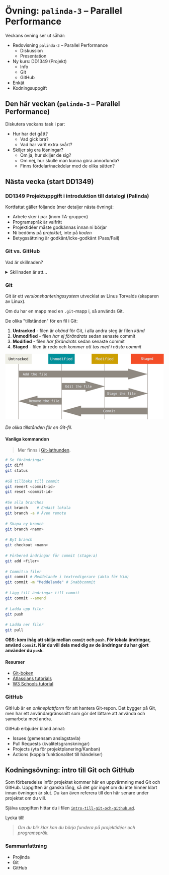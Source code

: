 # Övning: `palinda-3` – Parallel Performance    

Veckans övning ser ut såhär:

- Redovisning `palinda-3` – Parallel Performance
    - Diskussion
    - Presentation
- Ny kurs: DD1349 (Projekt)
    - Info
    - Git
    - GitHub
- Enkät
- Kodningsuppgift


## Den här veckan (`palinda-3` – Parallel Performance)

Diskutera veckans task i par:

- Hur har det gått?
    - Vad gick bra?
    - Vad har varit extra svårt?
- Skiljer sig era lösningar?
    - Om ja, hur skiljer de sig?
    - Om nej, hur skulle man kunna göra annorlunda?
    - Finns fördelar/nackdelar med de olika sätten?

## Nästa vecka (start DD1349)

### DD1349 Projektuppgift i introduktion till datalogi (Palinda)

Kortfattat gäller följande (mer detaljer nästa övning):

- Arbete sker i par (inom TA-gruppen)
- Programspråk är valfritt
- Projektidéer måste godkännas innan ni börjar
- Ni bedöms på *projektet*, inte på *koden*
- Betygssättning är godkänt/icke-godkänt (Pass/Fail)

### Git vs. GitHub

Vad är skillnaden?

<details>
<summary>Skillnaden är att...</summary>
<ul>
    <li>Git <i>hanterar förändringar</i></li>
    <li>GitHub <i>hanterar Git-repon</i></li>
</ul>
</details>


### Git

Git är ett *versionshanteringssystem* utvecklat av Linus Torvalds (skaparen av Linux).

Om du har en mapp med en `.git`-mapp i, så används Git.

De olika "tillstånden" för en fil i Git:

1. **Untracked** - filen är *okänd* för Git, i alla andra steg är filen *känd*
1. **Unmodified** - filen *har ej förändrats* sedan senaste commit
1. **Modified** - filen *har förändrats* sedan senaste commit
1. **Staged** - filen är redo och *kommer att tas med i nästa commit*

![image](./imgs/git-kretslopp.png)

*De olika tillstånden för en Git-fil.*

#### Vanliga kommandon

> Mer finns i [Git-lathunden](git-lathund.md).

```bash
# Se förändringar
git diff
git status

#Gå tillbaka till commit
git revert <commit-id>
git reset <commit-id>

#Se alla branches
git branch    # Endast lokala
git branch -a # Även remote

# Skapa ny branch
git branch <namn>

# Byt branch
git checkout <namn>

# Förbered ändringar för commit (stage:a)
git add <filer>

# Commit:a filer
git commit # Meddelande i textredigerare (akta för Vim)
git commit -m "Meddelande" # Snabbcommit

# Lägg till ändringar till commit
git commit --amend

# Ladda upp filer
git push

# Ladda ner filer
git pull
```

**OBS: kom ihåg att skilja mellan `commit` och `push`. För lokala ändringar, använd `commit`. När du vill dela med dig av de ändringar du har gjort använder du `push`.**


#### Resurser

- [Git-boken](https://git-scm.com/book/en/v2)
- [Atlassians tutorials](https://www.atlassian.com/git/tutorials)
- [W3 Schools tutorial](https://www.w3schools.com/git/)


### GitHub

GitHub är en *onlineplattform* för att hantera Git-repon. Det bygger på Git, men har ett användargränssnitt som gör det lättare att använda och samarbeta med andra.

GitHub erbjuder bland annat:

- Issues (gemensam anslagstavla)
- Pull Requests (kvalitetsgranskningar)
- Projects (yta för projektplanering/Kanban)
- Actions (koppla funktionalitet till händelser)

## Kodningsövning: intro till Git och GitHub

Som förberedelse inför projektet kommer här en uppvärmning med Git och GitHub. Uppgiften är ganska lång, så det gör inget om du inte hinner klart innan övningen är slut. Du kan även referera till den här senare under projektet om du vill.

Själva uppgiften hittar du i filen [`intro-till-git-och-github.md`](intro-till-git-och-github.md).

Lycka till!

> *Om du blir klar kan du börja fundera på projektidéer och programspråk.*

### **Sammanfattning**

- Projinda
- Git
- GitHub

